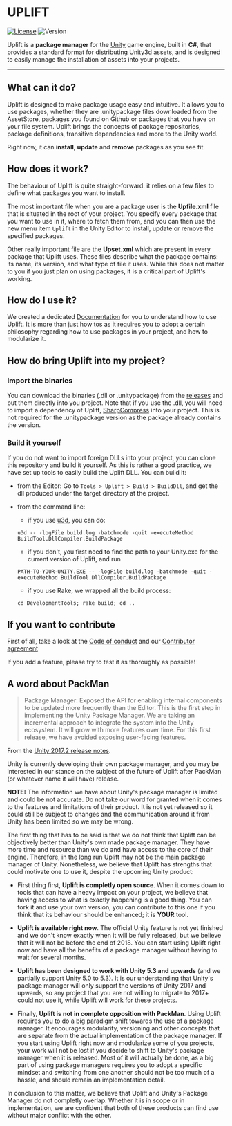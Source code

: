 # UPLIFT

[![License](https://img.shields.io/badge/license-MIT-green.svg?style=flat)](https://github.com/DragonBox/uplift/blob/master/LICENSE)
![Version](https://img.shields.io/badge/version-1.0.0beta16-blue.svg)

Uplift is a __package manager__ for the [Unity](https://unity3d.com/) game engine, built in __C#__, that provides a standard format for distributing Unity3d assets, and is designed to easily manage the installation of assets into your projects.

---

## What can it do?

Uplift is designed to make package usage easy and intuitive. It allows you to use packages, whether they are .unitypackage files downloaded from the AssetStore, packages you found on Github or packages that you have on your file system. Uplift brings the concepts of package repositories, package definitions, transitive dependencies and more to the Unity world.

Right now, it can __install__, __update__ and __remove__ packages as you see fit.

## How does it work?

The behaviour of Uplift is quite straight-forward: it relies on a few files to define what packages you want to install.

The most important file when you are a package user is the __Upfile.xml__ file that is situated in the root of your project. You specify every package that you want to use in it, where to fetch them from, and you can then use the new menu item `Uplift` in the Unity Editor to install, update or remove the specified packages.

Other really important file are the __Upset.xml__ which are present in every package that Uplift uses. These files describe what the package contains: its name, its version, and what type of file it uses. While this does not matter to you if you just plan on using packages, it is a critical part of Uplift's working.

## How do I use it?

We created a dedicated [Documentation](https://dragonbox.github.io/uplift_site/index.html) for you to understand how to use Uplift. It is more than just how tos as it requires you to adopt a certain philosophy regarding how to use packages in your project, and how to modularize it.

## How do bring Uplift into my project?

### Import the binaries

You can download the binaries (.dll or .unitypackage) from the [releases](https://github.com/DragonBox/uplift/releases) and put them directly into you project. Note that if you use the .dll, you will need to import a dependency of Uplift, [SharpCompress](https://github.com/adamhathcock/sharpcompress) into your project. This is not required for the .unitypackage version as the package already contains the version.

### Build it yourself

If you do not want to import foreign DLLs into your project, you can clone this repository and build it yourself. As this is rather a good practice, we have set up tools to easily build the Uplift DLL. You can build it:

* from the Editor: Go to `Tools > Uplift > Build > BuildDll`, and get the dll produced under the target directory at the project.

* from the command line:
    * if you use [u3d](https://github.com/DragonBox/u3d), you can do:

    ```shell
    u3d -- -logFile build.log -batchmode -quit -executeMethod BuildTool.DllCompiler.BuildPackage
    ```

    * if you don't, you first need to find the path to your Unity.exe for the current version of Uplift, and run

    ```shell
    PATH-TO-YOUR-UNITY.EXE -- -logFile build.log -batchmode -quit -executeMethod BuildTool.DllCompiler.BuildPackage
    ```

    * if you use Rake, we wrapped all the build process:

    ```shell
    cd DevelopmentTools; rake build; cd ..
    ```

## If you want to contribute

First of all, take a look at the [Code of conduct](https://github.com/DragonBox/uplift/blob/master/CODE_OF_CONDUCT.md) and our [Contributor agreement](https://github.com/DragonBox/uplift/blob/master/CONTRIBUTING.md)

If you add a feature, please try to test it as thoroughly as possible!

## A word about PackMan

> Package Manager: Exposed the API for enabling internal components to be updated more frequently than the Editor. This is the first step in implementing the Unity Package Manager. We are taking an incremental approach to integrate the system into the Unity ecosystem. It will grow with more features over time. For this first release, we have avoided exposing user-facing features.

From the [Unity 2017.2 release notes](https://unity3d.com/fr/unity/whats-new/unity-2017.2.0).

Unity is currently developing their own package manager, and you may be interested in our stance on the subject of the future of Uplift after PackMan (or whatever name it will have) release.

__NOTE:__ The information we have about Unity's package manager is limited and could be not accurate. Do not take our word for granted when it comes to the features and limitations of their product. It is not yet released so it could still be subject to changes and the communication around it from Unity has been limited so we may be wrong.

The first thing that has to be said is that we do not think that Uplift can be objectively better than Unity's own made package manager. They have more time and resource than we do and have access to the core of their engine. Therefore, in the long run Uplift may not be the main package manager of Unity.
Nonetheless, we believe that Uplift has strengths that could motivate one to use it, despite the upcoming Unity product:

- First thing first, __Uplift is completly open source__. When it comes down to tools that can have a heavy impact on your project, we believe that having access to what is exactly happening is a good thing. You can fork it and use your own version, you can contribute to this one if you think that its behaviour should be enhanced; it is __YOUR__ tool.

- __Uplift is available right now__. The official Unity feature is not yet finished and we don't know exactly when it will be fully released, but we believe that it will not be before the end of 2018. You can start using Uplift right now and have all the benefits of a package manager without having to wait for several months.

- __Uplift has been designed to work with Unity 5.3 and upwards__ (and we partially support Unity 5.0 to 5.3). It is our understanding that Unity's package manager will only support the versions of Unity 2017 and upwards, so any project that you are not willing to migrate to 2017+ could not use it, while Uplift will work for these projects.

- Finally, __Uplift is not in complete opposition with PackMan__. Using Uplift requires you to do a big paradigm shift towards the use of a package manager. It encourages modularity, versioning and other concepts that are separate from the actual implementation of the package manager. If you start using Uplift right now and modularize some of you projects, your work will not be lost if you decide to shift to Unity's package manager when it is released. Most of it will actually be done, as a big part of using package managers requires you to adopt a specific mindset and switching from one another should not be too much of a hassle, and should remain an implementation detail.

In conclusion to this matter, we believe that Uplift and Unity's Package Manager do not completly overlap. Whether it is in scope or in implementation, we are confident that both of these products can find use without major conflict with the other.
